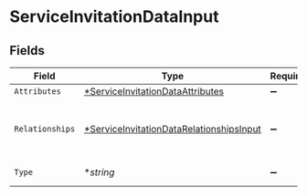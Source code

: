 # ServiceInvitationDataInput


## Fields

| Field                                                                                                      | Type                                                                                                       | Required                                                                                                   | Description                                                                                                |
| ---------------------------------------------------------------------------------------------------------- | ---------------------------------------------------------------------------------------------------------- | ---------------------------------------------------------------------------------------------------------- | ---------------------------------------------------------------------------------------------------------- |
| `Attributes`                                                                                               | [*ServiceInvitationDataAttributes](../../models/shared/serviceinvitationdataattributes.md)                 | :heavy_minus_sign:                                                                                         | N/A                                                                                                        |
| `Relationships`                                                                                            | [*ServiceInvitationDataRelationshipsInput](../../models/shared/serviceinvitationdatarelationshipsinput.md) | :heavy_minus_sign:                                                                                         | Service the accepting user will have access to.                                                            |
| `Type`                                                                                                     | **string*                                                                                                  | :heavy_minus_sign:                                                                                         | Resource type                                                                                              |